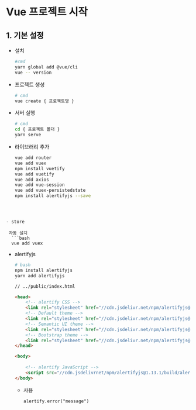 # Vue 프로젝트 시작

## 1. 기본 설정

- 설치 

  ```bash
  #cmd
  yarn global add @vue/cli
  vue -- version
  ```

- 프로젝트 생성

  ```bash
  # cmd
  vue create { 프로젝트명 }
  ```

- 서버 실행

  ```bash
  # cmd
  cd { 프로젝트 폴더 }
  yarn serve
  ```

- 라이브러리 추가

  ```bash
  vue add router
  vue add vuex
  npm install vuetify 
  vue add vuetify
  vue add axios
  vue add vue-session
  vue add vuex-persistedstate
  npm install alertifyjs --save
```
  
  

- store

 자동 설치
  ```bash
  vue add vuex
  ```

  

- alertifyjs

  ```bash
  # bash
  npm install alertifyjs
  yarn add alertifyjs
  ```

  ```html
  // ../public/index.html
  
  <head>
      <!-- alertify CSS -->
      <link rel="stylesheet" href="//cdn.jsdelivr.net/npm/alertifyjs@1.13.1/build/css/alertify.min.css" />
      <!-- Default theme -->
      <link rel="stylesheet" href="//cdn.jsdelivr.net/npm/alertifyjs@1.13.1/build/css/themes/default.min.css" />
      <!-- Semantic UI theme -->
      <link rel="stylesheet" href="//cdn.jsdelivr.net/npm/alertifyjs@1.13.1/build/css/themes/semantic.min.css" />
      <!-- Bootstrap theme -->
      <link rel="stylesheet" href="//cdn.jsdelivr.net/npm/alertifyjs@1.13.1/build/css/themes/bootstrap.min.css" />    
  </head>
  
  <body>
      
      <!-- alertify JavaScript -->
      <script src="//cdn.jsdelivrnet/npm/alertifyjs@1.13.1/build/alertify.min.js">		</script>
  </body>
  ```

  - 사용

    ```vue
    alertify.error("message")
    ```

    
